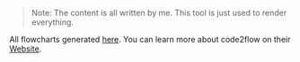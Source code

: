 > Note: The content is all written by me. This tool is just used to render everything.

All flowcharts generated [here](https://app.code2flow.com/). You can learn more about code2flow on their [Website](https://code2flow.com/).
